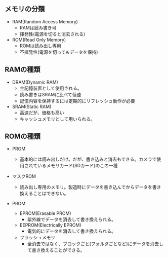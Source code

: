 ## メモリの分類
- RAM(Random Access Memory)
  - RAMは読み書き可
  - 揮発性(電源を切ると消去される)
- ROM(Read Only Memory)
  - ROMは読み出し専用
  - 不揮発性(電源を切ってもデータを保持)

## RAMの種類
- DRAM(Dynamic RAM)
  - 主記憶装置として使用される。
  - 読み書きはSRAMに比べて低速
  - 記憶内容を保持するには定期的にリフレッシュ動作が必要
- SRAM(Static RAM)
  - 高速だが、価格も高い
  - キャッシュメモリとして用いられる。

## ROMの種類
- PROM
  - 基本的には読み出しだけ。だが、書き込みと消去もできる。カメラで使用されているメモリカード(SDカード)のこの一種

- マスクROM
  - 読み出し専用のメモリ。製造時にデータを書き込んでからデータを書き換えることはできない。
- PROM
  - EPROM(Erasable PROM)
    - 紫外線でデータを消去して書き換えられる。
  - EEPROM(Electrically EPROM)
    - 電気的にデータを消去して書き換えられる。
  - フラッシュメモリ
    - 全消去ではなく、ブロックごと(フォルダごとなど)にデータを消去して書き換えることができる。
    
